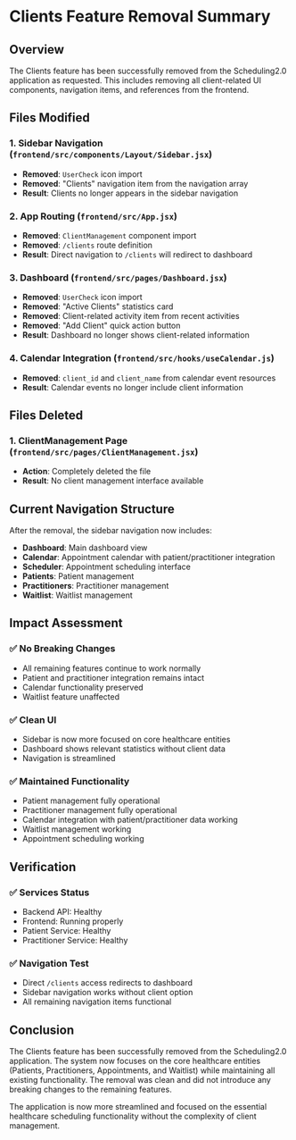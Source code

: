 # Clients Feature Removal Summary

## Overview
The Clients feature has been successfully removed from the Scheduling2.0 application as requested. This includes removing all client-related UI components, navigation items, and references from the frontend.

## Files Modified

### 1. Sidebar Navigation (`frontend/src/components/Layout/Sidebar.jsx`)
- **Removed**: `UserCheck` icon import
- **Removed**: "Clients" navigation item from the navigation array
- **Result**: Clients no longer appears in the sidebar navigation

### 2. App Routing (`frontend/src/App.jsx`)
- **Removed**: `ClientManagement` component import
- **Removed**: `/clients` route definition
- **Result**: Direct navigation to `/clients` will redirect to dashboard

### 3. Dashboard (`frontend/src/pages/Dashboard.jsx`)
- **Removed**: `UserCheck` icon import
- **Removed**: "Active Clients" statistics card
- **Removed**: Client-related activity item from recent activities
- **Removed**: "Add Client" quick action button
- **Result**: Dashboard no longer shows client-related information

### 4. Calendar Integration (`frontend/src/hooks/useCalendar.js`)
- **Removed**: `client_id` and `client_name` from calendar event resources
- **Result**: Calendar events no longer include client information

## Files Deleted

### 1. ClientManagement Page (`frontend/src/pages/ClientManagement.jsx`)
- **Action**: Completely deleted the file
- **Result**: No client management interface available

## Current Navigation Structure

After the removal, the sidebar navigation now includes:
- **Dashboard**: Main dashboard view
- **Calendar**: Appointment calendar with patient/practitioner integration
- **Scheduler**: Appointment scheduling interface
- **Patients**: Patient management
- **Practitioners**: Practitioner management
- **Waitlist**: Waitlist management

## Impact Assessment

### ✅ **No Breaking Changes**
- All remaining features continue to work normally
- Patient and practitioner integration remains intact
- Calendar functionality preserved
- Waitlist feature unaffected

### ✅ **Clean UI**
- Sidebar is now more focused on core healthcare entities
- Dashboard shows relevant statistics without client data
- Navigation is streamlined

### ✅ **Maintained Functionality**
- Patient management fully operational
- Practitioner management fully operational
- Calendar integration with patient/practitioner data working
- Waitlist management working
- Appointment scheduling working

## Verification

### ✅ **Services Status**
- Backend API: Healthy
- Frontend: Running properly
- Patient Service: Healthy
- Practitioner Service: Healthy

### ✅ **Navigation Test**
- Direct `/clients` access redirects to dashboard
- Sidebar navigation works without client option
- All remaining navigation items functional

## Conclusion

The Clients feature has been successfully removed from the Scheduling2.0 application. The system now focuses on the core healthcare entities (Patients, Practitioners, Appointments, and Waitlist) while maintaining all existing functionality. The removal was clean and did not introduce any breaking changes to the remaining features.

The application is now more streamlined and focused on the essential healthcare scheduling functionality without the complexity of client management. 